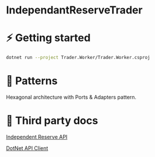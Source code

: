 # IndependantReserveTrader

# ⚡ Getting started

```bash
dotnet run --project Trader.Worker/Trader.Worker.csproj
```

# 🎩 Patterns

Hexagonal architecture with Ports & Adapters pattern.

# 🤝 Third party docs

[Independent Reserve API](https://www.independentreserve.com/nz/products/api)

[DotNet API Client](https://github.com/independentreserve/dotNetApiClient)
